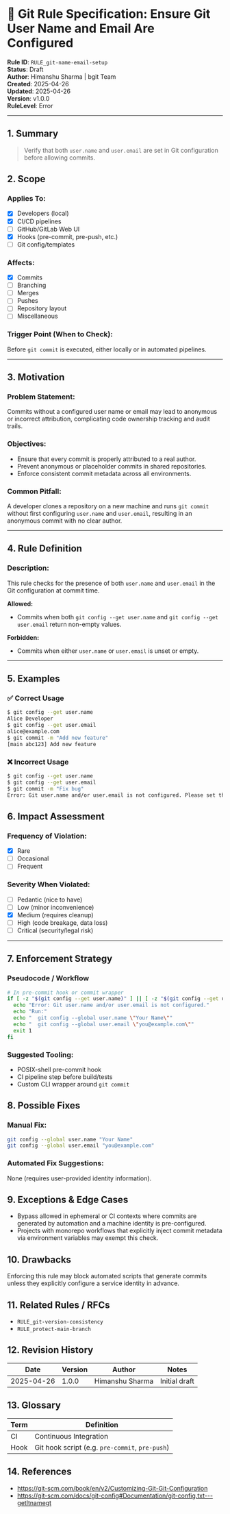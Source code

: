 # 📘 Git Rule Specification: Ensure Git User Name and Email Are Configured

**Rule ID**: `RULE_git-name-email-setup`  
**Status**: Draft  
**Author**: Himanshu Sharma | bgit Team  
**Created**: 2025-04-26  
**Updated**: 2025-04-26  
**Version**: v1.0.0  
**RuleLevel**: Error

<!--  
RuleLevel determines how strictly the rule is enforced:

- `Skip`: The rule is not checked or enforced. Useful for opt-out rules.
- `Warning`: Violations produce a warning and optionally attempt auto-fix, but the operation continues.
- `Error`: Violations cause the operation to fail unless auto-fixed successfully.
-->

---

## 1. Summary

> Verify that both `user.name` and `user.email` are set in Git configuration before allowing commits.

## 2. Scope

### Applies To:
- [x] Developers (local)  
- [x] CI/CD pipelines  
- [ ] GitHub/GitLab Web UI  
- [x] Hooks (pre-commit, pre-push, etc.)  
- [ ] Git config/templates  

### Affects:
- [x] Commits  
- [ ] Branching  
- [ ] Merges  
- [ ] Pushes  
- [ ] Repository layout  
- [ ] Miscellaneous  

### Trigger Point (When to Check):
Before `git commit` is executed, either locally or in automated pipelines.

---

## 3. Motivation

### Problem Statement:
Commits without a configured user name or email may lead to anonymous or incorrect attribution, complicating code ownership tracking and audit trails.

### Objectives:
- Ensure that every commit is properly attributed to a real author.  
- Prevent anonymous or placeholder commits in shared repositories.  
- Enforce consistent commit metadata across all environments.

### Common Pitfall:
A developer clones a repository on a new machine and runs `git commit` without first configuring `user.name` and `user.email`, resulting in an anonymous commit with no clear author.

---

## 4. Rule Definition

### Description:
This rule checks for the presence of both `user.name` and `user.email` in the Git configuration at commit time.

**Allowed:**  
- Commits when both `git config --get user.name` and `git config --get user.email` return non-empty values.

**Forbidden:**  
- Commits when either `user.name` or `user.email` is unset or empty.

---

## 5. Examples

### ✅ Correct Usage
```bash
$ git config --get user.name
Alice Developer
$ git config --get user.email
alice@example.com
$ git commit -m "Add new feature"
[main abc123] Add new feature
```
### ❌ Incorrect Usage
```bash
$ git config --get user.name
$ git config --get user.email
$ git commit -m "Fix bug"
Error: Git user.name and/or user.email is not configured. Please set them before committing.
```

## 6. Impact Assessment

### Frequency of Violation:
- [x] Rare  
- [ ] Occasional  
- [ ] Frequent  

### Severity When Violated:
- [ ] Pedantic (nice to have)  
- [ ] Low (minor inconvenience)  
- [x] Medium (requires cleanup)  
- [ ] High (code breakage, data loss)  
- [ ] Critical (security/legal risk)  

---

## 7. Enforcement Strategy

### Pseudocode / Workflow
```bash
# In pre-commit hook or commit wrapper
if [ -z "$(git config --get user.name)" ] || [ -z "$(git config --get user.email)" ]; then
  echo "Error: Git user.name and/or user.email is not configured."
  echo "Run:"
  echo "  git config --global user.name \"Your Name\""
  echo "  git config --global user.email \"you@example.com\""
  exit 1
fi
```

### Suggested Tooling:
* POSIX-shell pre-commit hook
* CI pipeline step before build/tests
* Custom CLI wrapper around `git commit`

## 8. Possible Fixes

### Manual Fix:
```bash
git config --global user.name "Your Name"
git config --global user.email "you@example.com"
```

### Automated Fix Suggestions:
None (requires user-provided identity information).

## 9. Exceptions & Edge Cases
* Bypass allowed in ephemeral or CI contexts where commits are generated by automation and a machine identity is pre-configured.
* Projects with monorepo workflows that explicitly inject commit metadata via environment variables may exempt this check.

## 10. Drawbacks
Enforcing this rule may block automated scripts that generate commits unless they explicitly configure a service identity in advance.

## 11. Related Rules / RFCs
* `RULE_git-version-consistency`
* `RULE_protect-main-branch`

## 12. Revision History
| Date | Version | Author | Notes |
|------|---------|--------|-------|
| 2025-04-26 | 1.0.0 | Himanshu Sharma | Initial draft |

## 13. Glossary
| Term | Definition |
|------|------------|
| CI | Continuous Integration |
| Hook | Git hook script (e.g. `pre-commit`, `pre-push`) |

## 14. References
* https://git-scm.com/book/en/v2/Customizing-Git-Git-Configuration
* https://git-scm.com/docs/git-config#Documentation/git-config.txt---getltnamegt
